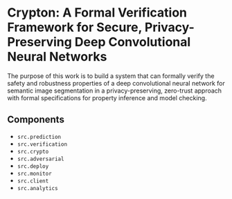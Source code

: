 # Crypton: A Formal Verification Framework for Secure, Privacy-Preserving Deep Convolutional Neural Networks
The purpose of this work is to build a system that can formally verify the safety and robustness properties of a deep convolutional neural network for semantic image segmentation in a privacy-preserving, zero-trust approach with formal specifications for property inference and model checking.


## Components
- `src.prediction`
- `src.verification`
- `src.crypto`
- `src.adversarial`
- `src.deploy`
- `src.monitor`
- `src.client`
- `src.analytics`
